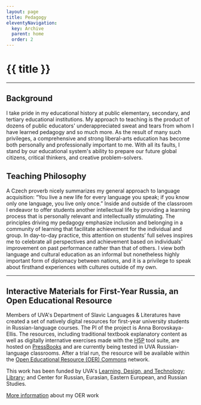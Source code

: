 ```yaml
---
layout: page
title: Pedagogy
eleventyNavigation:
  key: Archive 
  parent: home
  order: 2
---
```

# {{ title }}
___

## Background 

I take pride in my educational history at public elementary, secondary, and tertiary educational institutions. My approach to teaching is the product of dozens of public educators' underappreciated sweat and tears from whom I have learned pedagogy and so much more. As the result of many such privileges, a comprehensive and strong liberal-arts education has become both personally and professionally important to me. With all its faults, I stand by our educational system's ability to prepare our future global citizens, critical thinkers, and creative problem-solvers.

## Teaching Philosophy

A Czech proverb nicely summarizes my general approach to language acquisition: “You live a new life for every language you speak; if you know only one language, you live only once.” Inside and outside of the classroom I endeavor to offer students another intellectual life by providing a learning process that is personally relevant and intellectually stimulating. The principles driving my pedagogy emphasize inclusion and belonging in a community of learning that facilitate achievement for the individual and group. In day-to-day practice, this attention on students’ full selves inspires me to celebrate all perspectives and achievement based on individuals' improvement on past performance rather than that of others. I view both language and cultural education as an informal but nonetheless highly important form of diplomacy between nations, and it is a privilege to speak about firsthand experiences with cultures outside of my own.

___

## Interactive Materials for First-Year Russia, an Open Educational Resource 

Members of UVA's Department of Slavic Languages & Literatures have created a set of natively digital resources for first-year university students in Russian-language courses. The PI of the project is Anna Borovskaya-Ellis. The resources, including traditional textbook explanatory content as well as digitally internative exercises made with the [H5P](https://h5p.com/) tool suite, are hosted on [PressBooks](https://pressbooks.com/) and are currently being tested in UVA Russian-language classrooms. After a trial run, the resource will be available within the [Open Educational Resource (OER) Commons](https://www.oercommons.org/) network.

This work has been funded by UVA's [Learning, Design, and Technology](https://learningdesign.as.virginia.edu/); [Library](https://www.library.virginia.edu/); and Center for Russian, Eurasian, Eastern European, and Russian Studies.

[More information](/h5p-oer.html) about my OER work